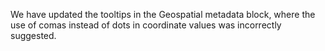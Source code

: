 We have updated the tooltips in the Geospatial metadata block, where the use of comas instead of dots in coordinate values was incorrectly suggested. 

